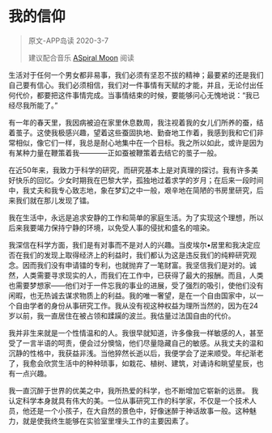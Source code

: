 # 我的信仰

> 原文-APP岛读 2020-3-7
>
> 建议配合音乐  [ASpiral Moon]([jarrycf.github.io/](https://music.163.com/#/song?id=28638958)) 阅读 

生活对于任何一个男女都非易事，我们必须有坚忍不拔的精神；最要紧的还是我们自己要有信心。我们必须相信，我们对一件事情有天赋的才能，并且，无论付出任何代价，都要把这件事情完成。当事情结束的时候，要能够问心无愧地说：“我已经尽我所能了。”

有一年的春天里，我因病被迫在家里休息数周，我注视着我的女儿们所养的蚕，结着茧子。这使我极感兴趣，望着这些蚕固执地、勤奋地工作着，我感到我和它们非常相似，像它们一样，我总是耐心地集中在一个目标。我之所以如此，或许是因为有某种力量在鞭策着我————正如蚕被鞭策着去结它的茧子一般。

在近50年来，我致力于科学的研究，而研究基本上是对真理的探讨。我有许多美好快乐的回忆。少女时期我在巴黎大学，孤独地过着求学的岁月；在后来一段时间中，我丈夫和我专心致志地，象在梦幻之中一般，艰辛地在简陋的书房里研究，后来我们就在那儿发现了镭。

我在生活中，永远是追求安静的工作和简单的家庭生活。为了实现这个理想，所以后来我要竭力保持宁静的环境，以免受人事的侵扰和盛名的喧染。

我深信在科学方面，我们是有对事而不是对人的兴趣。当皮埃尔•居里和我决定应否在我们的发现上取得经济上的利益时，我们都认为这是违反我们的纯粹研究观念。因而我们没有申请镭的专利，也就抛弃了一笔财富。我坚信我们是对的。诚然，人类需要寻求现实的人，而我们在工作中，已获得了最大的报酬。而且，人类也需要梦想家——他们对于一件忘我的事业的进展，受了强烈的吸引，使他们没有闲暇，也无热诚去谋求物质上的利益。我的唯一奢望，是在一个自由国家中，以一个自由学者的身份从事研究工作。我从没有视这种权益为理所当然的，因为在24岁以前，我一直居住在被占领和蹂躏的波兰。我估量过法国自由的代价。

我并非生来就是一个性情温和的人。我很早就知道，许多像我一样敏感的人，甚至受了一言半语的呵责，便会过分懊恼，他们尽量隐藏自己的敏感。从我丈夫的温和沉静的性格中，我获益非浅。当他猝然长逝以后，我便学会了逆来顺受。年纪渐老了，我愈会欣赏生活中的种种琐事，如栽花、植树、建筑，对诵诗和眺望星辰，也有一点兴趣。

我一直沉醉于世界的优美之中，我所热爱的科学，也不断增加它崭新的远景。
我认定科学本身就具有伟大的美。一位从事研究工作的科学家，不仅是一个技术人员，他还是一个小孩子，在大自然的景色中，好像迷醉于神话故事一般。这种魅力，就是使我终生能够在实验室里埋头工作的主要因素了。

